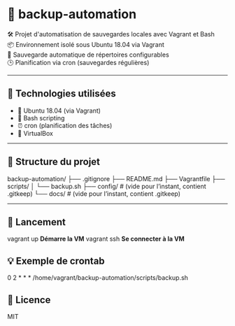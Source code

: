 
# 💾 backup-automation

🛠️ Projet d'automatisation de sauvegardes locales avec Vagrant et Bash  
📦 Environnement isolé sous Ubuntu 18.04 via Vagrant  
📁 Sauvegarde automatique de répertoires configurables  
🕒 Planification via cron (sauvegardes régulières)

---

## 🔧 Technologies utilisées

- 🐧 Ubuntu 18.04 (via Vagrant)
- 📜 Bash scripting
- ⏰ cron (planification des tâches)
- 🧰 VirtualBox

---

## 📂 Structure du projet

backup-automation/
├── .gitignore
├── README.md
├── Vagrantfile
├── scripts/
│ └── backup.sh
├── config/ # (vide pour l’instant, contient .gitkeep)
└── docs/ # (vide pour l’instant, contient .gitkeep)

---

## 🚀 Lancement


vagrant up          **Démarre la VM**
vagrant ssh        **Se connecter à la VM**

## 💡 Exemple de crontab

0 2 * * * /home/vagrant/backup-automation/scripts/backup.sh

## 📄 Licence

MIT

